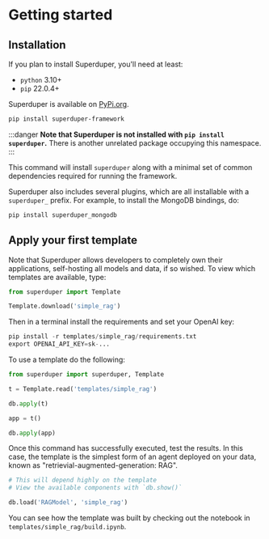 # Getting started

## Installation

If you plan to install Superduper, you'll need at least:

- `python` 3.10+
- `pip` 22.0.4+

Superduper is available on [PyPi.org](https://pypi.org/project/superduper-framework/).

```bash
pip install superduper-framework
```

:::danger
**Note that Superduper is not installed with `pip install superduper`.**
There is another unrelated package occupying this namespace.
:::

This command will install `superduper` along with a minimal set of common dependencies required for running the framework.

Superduper also includes several plugins, which are all installable with a `superduper_` prefix. For 
example, to install the MongoDB bindings, do:

```bash
pip install superduper_mongodb
```

## Apply your first template

Note that Superduper allows developers to completely 
own their applications, self-hosting all models and data, if so wished. 
To view which templates are available, type:

```python
from superduper import Template

Template.download('simple_rag')
```

Then in a terminal install the requirements and set your OpenAI key:

```python
pip install -r templates/simple_rag/requirements.txt
export OPENAI_API_KEY=sk-...
```

To use a template do the following:

```python
from superduper import superduper, Template

t = Template.read('templates/simple_rag')

db.apply(t)

app = t()

db.apply(app)
```

Once this command has successfully executed, test the results.
In this case, the template is the simplest form of an agent 
deployed on your data, known as "retrievial-augmented-generation: RAG".

```python
# This will depend highly on the template
# View the available components with `db.show()`

db.load('RAGModel', 'simple_rag')
```

You can see how the template was built by checking out the notebook in `templates/simple_rag/build.ipynb`.